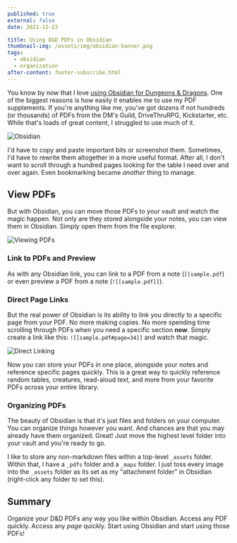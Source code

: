 ```yaml
---
published: true
external: false
date: 2021-12-23

title: Using D&D PDFs in Obsidian
thumbnail-img: /assets/img/obsidian-banner.png
tags:
  - obsidian
  - organization
after-content: footer-subscribe.html
---
```


You know by now that I love [using Obsidian for Dungeons & Dragons](/blog/getting-started-with-obsidian-dnd). One of the biggest reasons is how easily it enables me to use my PDF supplements. If you're anything like me, you've got dozens if not hundreds (or thousands) of PDFs from the DM's Guild, DriveThruRPG, Kickstarter, etc. While that's loads of great content, I struggled to use much of it.

![Obsidian](/images/obsidian-banner.png)

I'd have to copy and paste important bits or screenshot them. Sometimes, I'd have to rewrite them altogether in a more useful format. After all, I don't want to scroll through a hundred pages looking for the table I need over and over again. Even bookmarking became *another* thing to manage.

## View PDFs

But with Obsidian, you can move those PDFs to your vault and watch the magic happen. Not only are they stored alongside your notes, you can view them in Obsidian. Simply open them from the file explorer.

![Viewing PDFs](/images/viewing-pdfs.gif)

### Link to PDFs and Preview

As with any Obsidian link, you can link to a PDF from a note (`[[sample.pdf`) or even preview a PDF from a note (`![[sample.pdf]]`).

### Direct Page Links

But the real power of Obsidian is its ability to link you directly to a specific page from your PDF. No more making copies. No more spending time scrolling through PDFs when you need a specific section **now**. Simply create a link like this: `![[sample.pdf#page=34]]` and watch that magic.

![Direct Linking](/images/direct-linking-pdf.gif)

Now you can store your PDFs in one place, alongside your notes and reference specific pages quickly. This is a great way to quickly reference random tables, creatures, read-aloud text, and more from your favorite PDFs across your entire library.

### Organizing PDFs

The beauty of Obsidian is that it's just files and folders on your computer. You can organize things however you want. And chances are that you may already have them organized. Great! Just move the highest level folder into your vault and you're ready to go.

I like to store any non-markdown files within a top-level `_assets` folder. Within that, I have a `_pdfs` folder and a `_maps` folder. I just toss every image into the `_assets` folder as its set as my "attachment folder" in Obsidian (right-click any folder to set this). 

## Summary

Organize your D&D PDFs any way you like within Obsidian. Access any PDF quickly. Access any *page* quickly. Start using Obsidian and start using those PDFs! 
